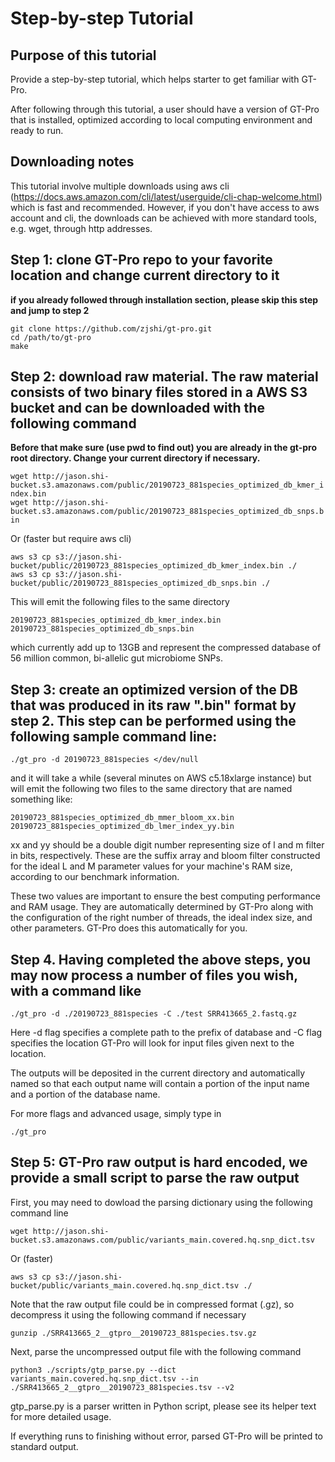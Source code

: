# Step-by-step Tutorial

## Purpose of this tutorial

Provide a step-by-step tutorial, which helps starter to get familiar with GT-Pro.

After following through this tutorial, a user should have a version of GT-Pro that is installed, optimized according to local computing environment and ready to run.

## Downloading notes

This tutorial involve multiple downloads using aws cli (https://docs.aws.amazon.com/cli/latest/userguide/cli-chap-welcome.html) which is fast and recommended. However, if you don't have access to aws account and cli, the downloads can be achieved with more standard tools, e.g. wget, through http addresses.

## Step 1: clone GT-Pro repo to your favorite location and change current directory to it

<b>if you already followed through installation section, please skip this step and jump to step 2</b>

`git clone https://github.com/zjshi/gt-pro.git`  
`cd /path/to/gt-pro`  
`make`  

## Step 2: download raw material. The raw material consists of two binary files stored in a AWS S3 bucket and can be downloaded with the following command

<b>Before that make sure (use pwd to find out) you are already in the gt-pro root directory. Change your current directory if necessary. </b>

`wget http://jason.shi-bucket.s3.amazonaws.com/public/20190723_881species_optimized_db_kmer_index.bin`  
`wget http://jason.shi-bucket.s3.amazonaws.com/public/20190723_881species_optimized_db_snps.bin`  

Or (faster but require aws cli)

`aws s3 cp s3://jason.shi-bucket/public/20190723_881species_optimized_db_kmer_index.bin ./`  
`aws s3 cp s3://jason.shi-bucket/public/20190723_881species_optimized_db_snps.bin ./`  

This will emit the following files to the same directory  

`20190723_881species_optimized_db_kmer_index.bin`  
`20190723_881species_optimized_db_snps.bin`  

which currently add up to 13GB and represent the compressed database of 56 million common, bi-allelic gut microbiome SNPs.  

## Step 3: create an optimized version of the DB that was produced in its raw ".bin" format by step 2. This step can be performed using the following sample command line:

`./gt_pro -d 20190723_881species </dev/null`  

and it will take a while (several minutes on AWS c5.18xlarge instance) but will emit the following two files to the same directory that are named something like:  

`20190723_881species_optimized_db_mmer_bloom_xx.bin`  
`20190723_881species_optimized_db_lmer_index_yy.bin`  

xx and yy should be a double digit number representing size of l and m filter in bits, respectively. These are the suffix array and bloom filter constructed for the ideal L and M parameter values for your machine's RAM size, according to our benchmark information.   

These two values are important to ensure the best computing performance and RAM usage. They are automatically determined by GT-Pro along with the configuration of the right number of threads, the ideal index size, and other parameters. GT-Pro does this automatically for you. 

## Step 4. Having completed the above steps, you may now process a number of files you wish, with a command like

`./gt_pro -d ./20190723_881species -C ./test SRR413665_2.fastq.gz`  

Here -d flag specifies a complete path to the prefix of database and -C flag specifies the location GT-Pro will look for input files given next to the location.  

The outputs will be deposited in the current directory and automatically named so that each output name will contain a portion of the input name and a portion of the database name.  

For more flags and advanced usage, simply type in  

`./gt_pro`

## Step 5: GT-Pro raw output is hard encoded, we provide a small script to parse the raw output  

First, you may need to dowload the parsing dictionary using the following command line  

`wget http://jason.shi-bucket.s3.amazonaws.com/public/variants_main.covered.hq.snp_dict.tsv`

Or (faster)

`aws s3 cp s3://jason.shi-bucket/public/variants_main.covered.hq.snp_dict.tsv ./`  

Note that the raw output file could be in compressed format (.gz), so decompress it using the following command if necessary  

`gunzip ./SRR413665_2__gtpro__20190723_881species.tsv.gz`  

Next, parse the uncompressed output file with the following command   

`python3 ./scripts/gtp_parse.py --dict variants_main.covered.hq.snp_dict.tsv --in ./SRR413665_2__gtpro__20190723_881species.tsv --v2`  

gtp_parse.py is a parser written in Python script, please see its helper text for more detailed usage.  

If everything runs to finishing without error, parsed GT-Pro will be printed to standard output.


